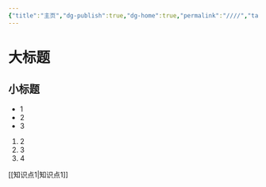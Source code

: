 ```yaml
---
{"title":"主页","dg-publish":true,"dg-home":true,"permalink":"////","tags":["gardenEntry"],"dgPassFrontmatter":true,"noteIcon":""}
---
```


# 大标题








## 小标题
- 1
- 2
- 3

1. 2
2. 3
3. 4

[[知识点1\|知识点1]]
